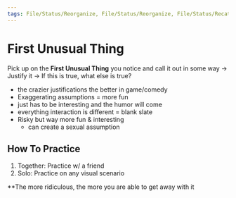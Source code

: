 ```yaml
---
tags: File/Status/Reorganize, File/Status/Reorganize, File/Status/Recategorize, File/Status/Summarize, File/Status/Structuralize
---
```


# First Unusual Thing


Pick up on the **First Unusual Thing** you notice and call it out in some way -> Justify it -> If this is true, what else is true?
- the crazier justifications the better in game/comedy
- Exaggerating assumptions = more fun
- just has to be interesting and the humor will come
- everything interaction is different = blank slate
- Risky but way more fun & interesting
	- can create a sexual assumption


## How To Practice
1. Together: Practice w/ a friend
2. Solo: Practice on any visual scenario


**The more ridiculous, the more you are able to get away with it














